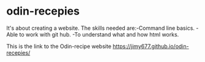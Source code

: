# odin-recepies
It's about creating a website.
The skills needed are:-Command line basics.
                      -Able to work with git hub.
                      -To understand what and how html works.
 
This is the link to the Odin-recipe website https://jimy677.github.io/odin-recepies/ 